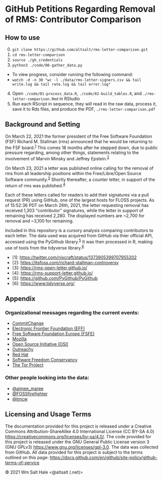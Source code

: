 # GitHub Petitions Regarding Removal of RMS: Contributor Comparison

## How to use
0. `git clone https://github.com/altsalt/rms-letter-comparison.git`
1. `cd rms-letter-comparison`
2. `source ./gh_credentials`
3. `python3 ./code/00-gather_data.py`
  - To view progress, consider running the following command:
  - `watch -d -n 30 "wc -l ./data/rms-letter-signers.csv && tail write.log && tail rate.log && tail error.log"`
4. Open `./code/01-process_data.R`, `./code/02-build_tables.R`, and `./rms-letter-comparison.Rmd` in RStudio
5. Run each RScript in sequence, they will read in the raw data, process it, save it to Rds files, and produce the PDF, `./rms-letter-comparison.pdf`

## Background and Setting
On March 22, 2021 the former president of the Free Software Foundation (FSF) Richard M. Stallman (rms) announced that he would be returning to the FSF board.<sup>[1](#fn1)</sup> This comes 18 months after he stepped down, due to public pressure regarding, among other things, statements relating to the involvement of Marvin Minsky and Jeffrey Epstein.<sup>[2](#fn2)</sup>

On March 23, 2021 a letter was published online calling for the removal of rms from all leadership positions within the Free/Libre/Open Source Software community.<sup>[3](#fn3)</sup> Shortly thereafter, a counter letter, in support of the return of rms was published.<sup>[4](#fn4)</sup>

Each of these letters called for readers to add their signatures via a pull request (PR) using GitHub, one of the largest hosts for FLOSS projects. As of 15:52:36 PDT on March 26th, 2021, the letter requesting removal has received 1,303 "contributor" signatures, while the letter in support of remaining has received 2,280. The displayed numbers are ~2,700 for removal and ~3,100 for remaining.

Included in this repository is a cursory analysis comparing contributors to each letter. The data used was acquired from GitHub via thier official API, accessed using the PyGithub library.<sup>[5](#fn5)</sup> It was then processed in R, making use of tools from the tidyverse library.<sup>[6](#fn6)</sup>

- <a name="fn1">[1]</a>: https://twitter.com/nixcraft/status/1373905399707955202
- <a name="fn2">[2]</a>: https://itsfoss.com/richard-stallman-controversy
- <a name="fn3">[3]</a>: https://rms-open-letter.github.io/
- <a name="fn4">[4]</a>: https://rms-support-letter.github.io/
- <a name="fn5">[5]</a>: https://github.com/PyGithub/PyGithub
- <a name="fn6">[6]</a>: https://www.tidyverse.org/


## Appendix

### Organizational messages regarding the current events:
- [CommitChange](https://twitter.com/wwahammy/status/1374771022289854465)
- [Electronic Frontier Foundation (EFF)](https://www.eff.org/deeplinks/2021/03/statement-re-election-richard-stallman-fsf-board)
- [Free Software Foundation Europe (FSFE)](https://fsfe.org/news/2021/news-20210324-01.html)
- [Mozilla](https://twitter.com/mozilla/status/1374513444838199304)
- [Open Source Initiative (OSI)](https://opensource.org/OSI_Response)
- [Outreachy](https://www.outreachy.org/blog/2021-03-23/fsf-participation-barred/)
- [Red Hat](https://www.redhat.com/en/blog/red-hat-statement-about-richard-stallmans-return-free-software-foundation-board)
- [Software Freedom Conservancy](https://sfconservancy.org/blog/2021/mar/23/outreachy-fsf/)
- [The Tor Project](https://twitter.com/torproject/status/1374754834050654212)

### Other people looking into the data:
- [@aimee_maree](https://twitter.com/aimee_maree/status/1375784037898280960)
- [@FOSSfirefighter](https://twitter.com/FOSSfirefighter/status/1375652919123542021)
- [@tmcw](https://observablehq.com/@tmcw/signatures-on-the-pro-rms-open-letter?ui=classic)


## Licensing and Usage Terms
The documentation provided for this project is released under a Creative Commons Attribution-ShareAlike 4.0 International License (CC BY-SA 4.0) https://creativecommons.org/licenses/by-sa/4.0/. The code provided for this project is released under the GNU General Public License version 3 (GNU GPLv3) https://www.gnu.org/licenses/gpl-3.0. The data was collected from GitHub. All data provided for this project is subject to the terms outlined on this page: https://docs.github.com/en/github/site-policy/github-terms-of-service

🄯 2021 Wm Salt Hale <@altsalt (.net)>

